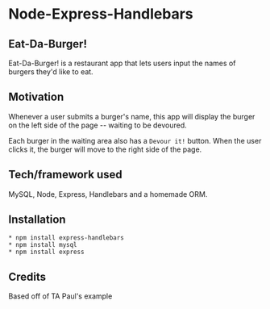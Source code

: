 # Node-Express-Handlebars

## Eat-Da-Burger!
Eat-Da-Burger! is a restaurant app that lets users input the names of burgers they'd like to eat.

## Motivation
Whenever a user submits a burger's name, this app will display the burger on the left side of the page -- waiting to be devoured.

Each burger in the waiting area also has a `Devour it!` button. When the user clicks it, the burger will move to the right side of the page.

## Tech/framework used
MySQL, Node, Express, Handlebars and a homemade ORM.


## Installation
    * npm install express-handlebars
    * npm install mysql
    * npm install express


## Credits
Based off of TA Paul's example
